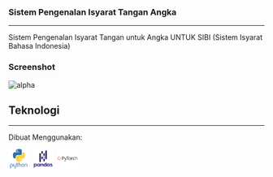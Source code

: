 ### Sistem Pengenalan Isyarat Tangan Angka
***
Sistem Pengenalan Isyarat Tangan untuk Angka UNTUK SIBI (Sistem Isyarat Bahasa Indonesia)

### Screenshot
![alpha](https://user-images.githubusercontent.com/61369265/209564462-b1fbc839-c6b1-43dc-8a5c-a4a2328c9134.jpeg)




## Teknologi
***
Dibuat Menggunakan:
<div>
  <img src="https://github.com/devicons/devicon/blob/master/icons/python/python-original-wordmark.svg"  title="CSS3" alt="CSS" width="40" height="40"/>&nbsp;
  <img src="https://github.com/devicons/devicon/blob/master/icons/pandas/pandas-original-wordmark.svg"  title="CSS3" alt="CSS" width="40" height="40"/>&nbsp;
  <img src="https://github.com/devicons/devicon/blob/master/icons/pytorch/pytorch-original-wordmark.svg"  title="CSS3" alt="CSS" width="40" height="40"/>
</div>

